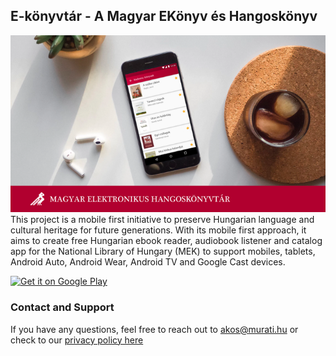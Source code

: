 ## E-könyvtár - A Magyar EKönyv és Hangoskönyv
![Audiobook Player](./images/audiobook.png)
This project is a mobile first initiative to preserve Hungarian language
and cultural heritage for future generations. With its mobile first approach,
it aims to create free Hungarian ebook reader, audiobook listener and catalog
app for the National Library of Hungary (MEK) to support mobiles, tablets,
Android Auto, Android Wear, Android TV and Google Cast devices.

<a href='https://play.google.com/store/apps/details?id=com.murati.oszk.audiobook&pcampaignid=MKT-Other-global-all-co-prtnr-py-PartBadge-Mar2515-1'><img alt='Get it on Google Play' src='https://play.google.com/intl/en_us/badges/images/generic/en_badge_web_generic.png'/></a>


### Contact and Support
If you have any questions, feel free to reach out to akos@murati.hu or check to our [privacy policy here](./audiobook-privacy_policy.md)
